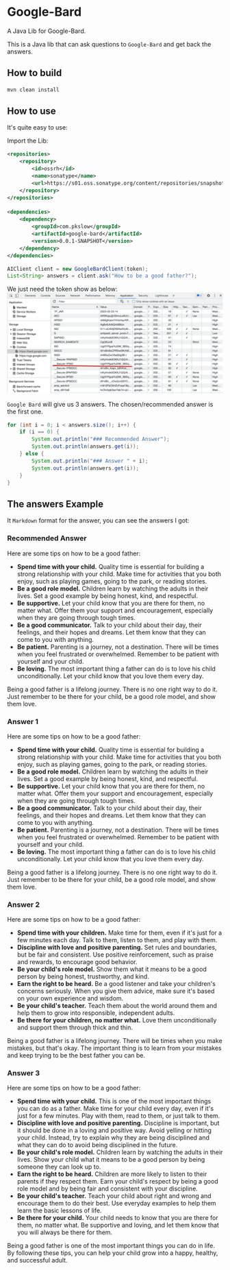# Google-Bard
A Java Lib for Google-Bard.

This is a Java lib that can ask questions to `Google-Bard` and get back the answers.

## How to build

```bash
mvn clean install
```

## How to use

It's quite easy to use:

Import the Lib:
```xml
<repositories>
    <repository>
        <id>ossrh</id>
        <name>sonatype</name>
        <url>https://s01.oss.sonatype.org/content/repositories/snapshots</url>
    </repository>
</repositories>

<dependencies>
    <dependency>
        <groupId>com.pkslow</groupId>
        <artifactId>google-bard</artifactId>
        <version>0.0.1-SNAPSHOT</version>
    </dependency>
</dependencies>
```

```java
AIClient client = new GoogleBardClient(token);
List<String> answers = client.ask("How to be a good father?");
```

We just need the token show as below:
![](how-to-get-token.png)

`Google Bard` will give us 3 answers. The chosen/recommended answer is the first one.

```java
for (int i = 0; i < answers.size(); i++) {
    if (i == 0) {
        System.out.println("### Recommended Answer");
        System.out.println(answers.get(i));
    } else {
        System.out.println("### Answer " + i);
        System.out.println(answers.get(i));
    }
}
```

## The answers Example
It `Markdown` format for the answer, you can see the answers I got:

### Recommended Answer
Here are some tips on how to be a good father:

* **Spend time with your child.** Quality time is essential for building a strong relationship with your child. Make time for activities that you both enjoy, such as playing games, going to the park, or reading stories.
* **Be a good role model.** Children learn by watching the adults in their lives. Set a good example by being honest, kind, and respectful.
* **Be supportive.** Let your child know that you are there for them, no matter what. Offer them your support and encouragement, especially when they are going through tough times.
* **Be a good communicator.** Talk to your child about their day, their feelings, and their hopes and dreams. Let them know that they can come to you with anything.
* **Be patient.** Parenting is a journey, not a destination. There will be times when you feel frustrated or overwhelmed. Remember to be patient with yourself and your child.
* **Be loving.** The most important thing a father can do is to love his child unconditionally. Let your child know that you love them every day.

Being a good father is a lifelong journey. There is no one right way to do it. Just remember to be there for your child, be a good role model, and show them love.
### Answer 1
Here are some tips on how to be a good father:

* **Spend time with your child.** Quality time is essential for building a strong relationship with your child. Make time for activities that you both enjoy, such as playing games, going to the park, or reading stories.
* **Be a good role model.** Children learn by watching the adults in their lives. Set a good example by being honest, kind, and respectful.
* **Be supportive.** Let your child know that you are there for them, no matter what. Offer them your support and encouragement, especially when they are going through tough times.
* **Be a good communicator.** Talk to your child about their day, their feelings, and their hopes and dreams. Let them know that they can come to you with anything.
* **Be patient.** Parenting is a journey, not a destination. There will be times when you feel frustrated or overwhelmed. Remember to be patient with yourself and your child.
* **Be loving.** The most important thing a father can do is to love his child unconditionally. Let your child know that you love them every day.

Being a good father is a lifelong journey. There is no one right way to do it. Just remember to be there for your child, be a good role model, and show them love.
### Answer 2
Here are some tips on how to be a good father:

* **Spend time with your children.** Make time for them, even if it's just for a few minutes each day. Talk to them, listen to them, and play with them.
* **Discipline with love and positive parenting.** Set rules and boundaries, but be fair and consistent. Use positive reinforcement, such as praise and rewards, to encourage good behavior.
* **Be your child's role model.** Show them what it means to be a good person by being honest, trustworthy, and kind.
* **Earn the right to be heard.** Be a good listener and take your children's concerns seriously. When you give them advice, make sure it's based on your own experience and wisdom.
* **Be your child's teacher.** Teach them about the world around them and help them to grow into responsible, independent adults.
* **Be there for your children, no matter what.** Love them unconditionally and support them through thick and thin.

Being a good father is a lifelong journey. There will be times when you make mistakes, but that's okay. The important thing is to learn from your mistakes and keep trying to be the best father you can be.
### Answer 3
Here are some tips on how to be a good father:

* **Spend time with your child.** This is one of the most important things you can do as a father. Make time for your child every day, even if it's just for a few minutes. Play with them, read to them, or just talk to them.
* **Discipline with love and positive parenting.** Discipline is important, but it should be done in a loving and positive way. Avoid yelling or hitting your child. Instead, try to explain why they are being disciplined and what they can do to avoid being disciplined in the future.
* **Be your child's role model.** Children learn by watching the adults in their lives. Show your child what it means to be a good person by being someone they can look up to.
* **Earn the right to be heard.** Children are more likely to listen to their parents if they respect them. Earn your child's respect by being a good role model and by being fair and consistent with your discipline.
* **Be your child's teacher.** Teach your child about right and wrong and encourage them to do their best. Use everyday examples to help them learn the basic lessons of life.
* **Be there for your child.** Your child needs to know that you are there for them, no matter what. Be supportive and loving, and let them know that you will always be there for them.

Being a good father is one of the most important things you can do in life. By following these tips, you can help your child grow into a happy, healthy, and successful adult.
